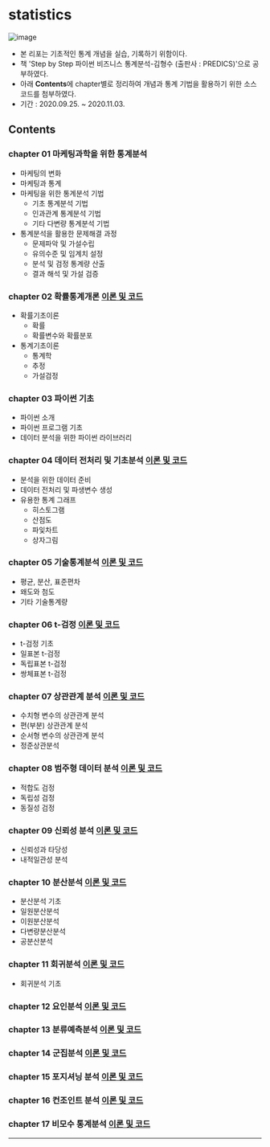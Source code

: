# statistics
![image](https://user-images.githubusercontent.com/67505208/95998342-bb367880-0e6f-11eb-938c-606c1e2a9bd0.png)
- 본 리포는 기초적인 통계 개념을 실습, 기록하기 위함이다.
- 책 'Step by Step 파이썬 비즈니스 통계분석-김형수 (출판사 : PREDICS)'으로 공부하였다.
- 아래 **Contents**에 chapter별로 정리하여 개념과 통계 기법을 활용하기 위한 소스 코드를 첨부하였다.
- 기간 : 2020.09.25. ~ 2020.11.03.
## Contents
### chapter 01 마케팅과학을 위한 통계분석
- 마케팅의 변화
- 마케팅과 통계
- 마케팅을 위한 통계분석 기법
  - 기초 통계분석 기법
  - 인과관계 통계분석 기법
  - 기타 다변량 통계분석 기법
- 통계분석을 활용한 문제해결 과정
  - 문제파악 및 가설수립
  - 유의수준 및 임계치 설정
  - 분석 및 검정 통계량 산출
  - 결과 해석 및 가설 검증
### chapter 02 확률통계개론 [이론 및 코드](https://github.com/OH1107/self_study/blob/master/statistics/training/2%EC%9E%A5_%ED%99%95%EB%A5%A0%ED%86%B5%EA%B3%84%EA%B0%9C%EB%A1%A0.ipynb)
- 확률기초이론
  - 확률
  - 확률변수와 확률분포
- 통계기초이론
  - 통계학
  - 추정
  - 가설검정

### chapter 03 파이썬 기초
- 파이썬 소개
- 파이썬 프로그램 기초
- 데이터 분석을 위한 파이썬 라이브러리

### chapter 04 데이터 전처리 및 기초분석 [이론 및 코드](https://github.com/OH1107/self_study/blob/master/statistics/training/4%EC%9E%A5_%EB%8D%B0%EC%9D%B4%ED%84%B0_%EC%A0%84%EC%B2%98%EB%A6%AC_%EB%B0%8F_%EA%B8%B0%EC%B4%88%EB%B6%84%EC%84%9D.ipynb)
- 분석을 위한 데이터 준비
- 데이터 전처리 및 파생변수 생성
- 유용한 통계 그래프
  - 히스토그램
  - 산점도
  - 파잋차트
  - 상자그림
### chapter 05 기술통계분석 [이론 및 코드](https://github.com/OH1107/self_study/blob/master/statistics/training/5%EC%9E%A5_%EA%B8%B0%EC%88%A0%ED%86%B5%EA%B3%84%EB%B6%84%EC%84%9D.ipynb)
- 평균, 분산, 표준편차
- 왜도와 첨도
- 기타 기술통계량

### chapter 06 t-검정 [이론 및 코드](https://github.com/OH1107/self_study/blob/master/statistics/training/6%EC%9E%A5_t_%EA%B2%80%EC%A0%95.ipynb)
- t-검정 기초
- 일표본 t-검정
- 독립표본 t-검정
- 쌍체표본 t-검정

### chapter 07 상관관계 분석 [이론 및 코드](https://github.com/OH1107/self_study/blob/master/statistics/training/7%EC%9E%A5_%EC%83%81%EA%B4%80%EA%B4%80%EA%B3%84_%EB%B6%84%EC%84%9D.ipynb)
- 수치형 변수의 상관관계 분석
- 편(부분) 상관관계 분석
- 순서형 변수의 상관관계 분석
- 정준상관분석

### chapter 08 범주형 데이터 분석 [이론 및 코드](https://github.com/OH1107/self_study/blob/master/statistics/training/8%EC%9E%A5_%EB%B2%94%EC%A3%BC%ED%98%95_%EB%8D%B0%EC%9D%B4%ED%84%B0_%EB%B6%84%EC%84%9D.ipynb)
- 적합도 검정
- 독립성 검정
- 동질성 검정

### chapter 09 신뢰성 분석 [이론 및 코드](https://github.com/OH1107/self_study/blob/master/statistics/training/9%EC%9E%A5_%EC%8B%A0%EB%A2%B0%EC%84%B1%EB%B6%84%EC%84%9D.ipynb)
- 신뢰성과 타당성
- 내적일관성 분석

### chapter 10 분산분석 [이론 및 코드](https://github.com/OH1107/self_study/blob/master/statistics/training/10%EC%9E%A5_%EB%B6%84%EC%82%B0%EB%B6%84%EC%84%9D.ipynb)
- 분산분석 기초
- 일원분산분석
- 이원분산분석
- 다변량분산분석
- 공분산분석

### chapter 11 회귀분석 [이론 및 코드](https://github.com/OH1107/self_study/blob/master/statistics/training/11%EC%9E%A5_%ED%9A%8C%EA%B7%80%EB%B6%84%EC%84%9D.ipynb)
- 회귀분석 기초

### chapter 12 요인분석 [이론 및 코드](https://github.com/OH1107/self_study/blob/master/statistics/training/12%EC%9E%A5_%EC%9A%94%EC%9D%B8%EB%B6%84%EC%84%9D.ipynb)

### chapter 13 분류예측분석 [이론 및 코드](https://github.com/OH1107/self_study/blob/master/statistics/training/13%EC%9E%A5_%EB%B6%84%EB%A5%98%EC%98%88%EC%B8%A1%EB%B6%84%EC%84%9D.ipynb)

### chapter 14 군집분석 [이론 및 코드](https://github.com/OH1107/self_study/blob/master/statistics/training/14%EC%9E%A5_%EA%B5%B0%EC%A7%91%EB%B6%84%EC%84%9D_%EC%88%98%EC%A0%95.ipynb)

### chapter 15 포지셔닝 분석 [이론 및 코드](https://github.com/OH1107/self_study/blob/master/statistics/training/15%EC%9E%A5_%ED%8F%AC%EC%A7%80%EC%85%94%EB%8B%9D%EB%B6%84%EC%84%9D.ipynb)

### chapter 16 컨조인트 분석 [이론 및 코드](https://github.com/OH1107/self_study/blob/master/statistics/training/16%EC%9E%A5_%EC%BB%A8%EC%A1%B0%EC%9D%B8%ED%8A%B8%EB%B6%84%EC%84%9D_%EC%88%98%EC%A0%95.ipynb)

### chapter 17 비모수 통계분석 [이론 및 코드](https://github.com/OH1107/self_study/blob/master/statistics/training/17%EC%9E%A5_%EB%B9%84%EB%AA%A8%EC%88%98_%ED%86%B5%EA%B3%84%EB%B6%84%EC%84%9D_%EC%88%98%EC%A0%95.ipynb)

---
